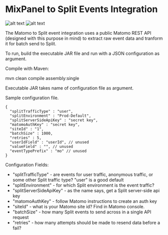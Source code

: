 # MixPanel to Split Events Integration

![alt text](https://static.matomo.org/wp-content/uploads/2018/10/matomo-logo-winner.jpg)
![alt text](https://www.split.io/wp-content/uploads/2017/11/split-logo-light-background-transparent.png)

The Matomo to Split event integration uses a public Matomo REST API (designed with this purpose in mind) to extract raw event data and tranform it for batch send to Split.

To run, build the executable JAR file and run with a JSON configuration as argument.

Compile with Maven:

mvn clean compile assembly:single

Executable JAR takes name of configuration file as argument.

Sample configuration file.
```
{
  "splitTrafficType" : "user",
  "splitEnvironment" : "Prod-Default",
  "splitServerSideApiKey" : "secret key",
  "matomoAuthKey" : "secret key",
  "siteId" : "1",
  "batchSize" : 1000,
  "retries" : 5,
  "userIdField" : "userId", // unused
  "valueField" : "", // unused
  "eventTypePrefix" : "mo" // unused
}
```
Configuration Fields:

* "splitTrafficType" - are events for user traffic, anonymous traffic, or some other Split traffic type?  "user" is a good default 
* "splitEnvironment" - for which Split environment is the event traffic? 
* "splitServerSideApiKey" - as the name says, get a Split server-side api key
* "matomoAuthKey" - follow Matomo instructions to create an auth key
* "siteId" - what is your Matomo site id? Find in Matomo console.
* "batchSize" - how many Split events to send across in a single API request
* "retries" - how many attempts should be made to resend data before a fail?
